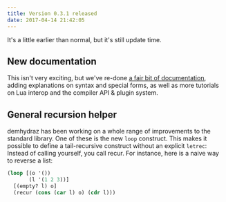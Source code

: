 ```yaml
---
title: Version 0.3.1 released
date: 2017-04-14 21:42:05
---
```


It's a little earlier than normal, but it's still update time.

## New documentation
This isn't very exciting, but we've re-done [a fair bit of documentation]("https://squiddev.github.io/urn/"), adding
explanations on syntax and special forms, as well as more tutorials on Lua interop and the compiler API & plugin system.

## General recursion helper
demhydraz has been working on a whole range of improvements to the standard library. One of these is the new `loop`
construct. This makes it possible to define a tail-recursive construct without an explicit `letrec`: Instead of calling
yourself, you call recur. For instance, here is a naive way to reverse a list:

```cl
(loop [(o '())
       (l '(1 2 3))]
  [(empty? l) o]
  (recur (cons (car l) o) (cdr l)))
```
